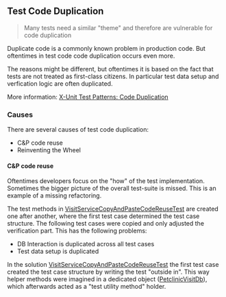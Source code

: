 ## Test Code Duplication

> Many tests need a similar "theme" and therefore are vulnerable for code duplication

Duplicate code is a commonly known problem in production code. But oftentimes in test code code duplication occurs even more. 

The reasons might be different, but oftentimes it is based on the fact that tests are not treated as first-class citizens. In particular test data setup and verfication logic are often duplicated. 

More information: [X-Unit Test Patterns: Code Duplication](http://xunitpatterns.com/Test%20Code%20Duplication.html)


### Causes

There are several causes of test code duplication:

* C&P code reuse
* Reinventing the Wheel


#### C&P code reuse

Oftentimes developers focus on the "how" of the test implementation. Sometimes the bigger picture of the overall test-suite is missed. This is an example of a missing refactoring.


The test methods in [VisitServiceCopyAndPasteCodeReuseTest](copy_and_paste_code_reuse/problem/VisitServiceCopyAndPasteCodeReuseTest.java) are created one after another, where the first test case determined the test case structure. The following test cases were copied and only adjusted the verification part. This has the following problems:

* DB Interaction is duplicated across all test cases
* Test data setup is duplicated

In the solution [VisitServiceCopyAndPasteCodeReuseTest](copy_and_paste_code_reuse/solution/VisitServiceCodeReuseTest.java) the first test case created the test case structure by writing the test "outside in". This way helper methods were imagined in a dedicated object ([PetclinicVisitDb](copy_and_paste_code_reuse/solution/PetclinicVisitDb.java)), which afterwards acted as a "test utility method" holder.